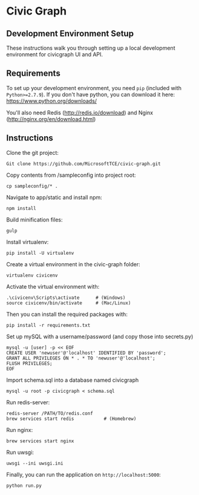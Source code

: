 # Civic Graph

## Development Environment Setup

These instructions walk you through setting up a local development environment for civicgraph UI and API.

## Requirements

To set up your development environment, you need `pip` (included with `Python>=2.7.9`).
If you don't have python, you can download it here: https://www.python.org/downloads/ 

You'll also need Redis (http://redis.io/download) and Nginx (http://nginx.org/en/download.html)

## Instructions

Clone the git project:
```
Git clone https://github.com/MicrosoftTCE/civic-graph.git 
```
Copy contents from /sampleconfig into project root:
```
cp sampleconfig/* .
```
Navigate to app/static and install npm:
```
npm install
```
Build minification files:
```
gulp
```
Install virtualenv:			
```
pip install -U virtualenv 
```
Create a virtual environment in the civic-graph folder:
```
virtualenv civicenv
```
Activate the virtual environment with:
```
.\civicenv\Scripts\activate      # (Windows)
source civicenv/bin/activate     # (Mac/Linux)
```
Then you can install the required packages with:
```
pip install -r requirements.txt
```
Set up mySQL with a username/password (and copy those into secrets.py) 
```
mysql -u [user] -p << EOF 
CREATE USER 'newuser'@'localhost' IDENTIFIED BY 'password';
GRANT ALL PRIVILEGES ON * . * TO 'newuser'@'localhost';
FLUSH PRIVILEGES;
EOF
```
Import schema.sql into a database named civicgraph
```
mysql -u root -p civicgraph < schema.sql
```
Run redis-server:
```
redis-server /PATH/TO/redis.conf
brew services start redis		    # (Homebrew) 
```
Run nginx:
```
brew services start nginx
```
Run uwsgi:
```
uwsgi --ini uwsgi.ini
```
Finally, you can run the application on `http://localhost:5000`:
```
python run.py
```
